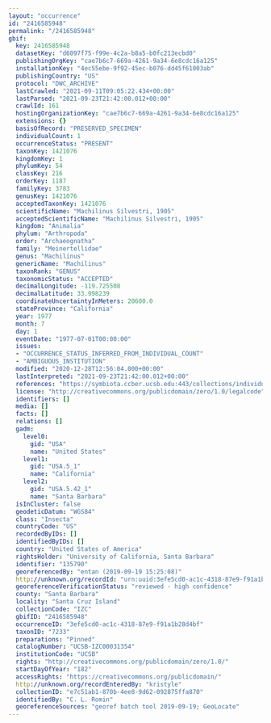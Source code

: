 ```yaml
---
layout: "occurrence"
id: "2416585948"
permalink: "/2416585948"
gbif:
  key: 2416585948
  datasetKey: "d6097f75-f99e-4c2a-b8a5-b0fc213ecbd0"
  publishingOrgKey: "cae7b6c7-669a-4261-9a34-6e8cdc16a125"
  installationKey: "4ec55ebe-9f92-45ec-b076-dd45f61003ab"
  publishingCountry: "US"
  protocol: "DWC_ARCHIVE"
  lastCrawled: "2021-09-11T09:05:22.434+00:00"
  lastParsed: "2021-09-23T21:42:00.012+00:00"
  crawlId: 161
  hostingOrganizationKey: "cae7b6c7-669a-4261-9a34-6e8cdc16a125"
  extensions: {}
  basisOfRecord: "PRESERVED_SPECIMEN"
  individualCount: 1
  occurrenceStatus: "PRESENT"
  taxonKey: 1421076
  kingdomKey: 1
  phylumKey: 54
  classKey: 216
  orderKey: 1187
  familyKey: 3783
  genusKey: 1421076
  acceptedTaxonKey: 1421076
  scientificName: "Machilinus Silvestri, 1905"
  acceptedScientificName: "Machilinus Silvestri, 1905"
  kingdom: "Animalia"
  phylum: "Arthropoda"
  order: "Archaeognatha"
  family: "Meinertellidae"
  genus: "Machilinus"
  genericName: "Machilinus"
  taxonRank: "GENUS"
  taxonomicStatus: "ACCEPTED"
  decimalLongitude: -119.725508
  decimalLatitude: 33.998239
  coordinateUncertaintyInMeters: 20600.0
  stateProvince: "California"
  year: 1977
  month: 7
  day: 1
  eventDate: "1977-07-01T00:00:00"
  issues:
  - "OCCURRENCE_STATUS_INFERRED_FROM_INDIVIDUAL_COUNT"
  - "AMBIGUOUS_INSTITUTION"
  modified: "2020-12-28T12:56:04.000+00:00"
  lastInterpreted: "2021-09-23T21:42:00.012+00:00"
  references: "https://symbiota.ccber.ucsb.edu:443/collections/individual/index.php?occid=135790"
  license: "http://creativecommons.org/publicdomain/zero/1.0/legalcode"
  identifiers: []
  media: []
  facts: []
  relations: []
  gadm:
    level0:
      gid: "USA"
      name: "United States"
    level1:
      gid: "USA.5_1"
      name: "California"
    level2:
      gid: "USA.5.42_1"
      name: "Santa Barbara"
  isInCluster: false
  geodeticDatum: "WGS84"
  class: "Insecta"
  countryCode: "US"
  recordedByIDs: []
  identifiedByIDs: []
  country: "United States of America"
  rightsHolder: "University of California, Santa Barbara"
  identifier: "135790"
  georeferencedBy: "entan (2019-09-19 15:25:08)"
  http://unknown.org/recordId: "urn:uuid:3efe5cd0-ac1c-4318-87e9-f91a1b28d4bf"
  georeferenceVerificationStatus: "reviewed - high confidence"
  county: "Santa Barbara"
  locality: "Santa Cruz Island"
  collectionCode: "IZC"
  gbifID: "2416585948"
  occurrenceID: "3efe5cd0-ac1c-4318-87e9-f91a1b28d4bf"
  taxonID: "7233"
  preparations: "Pinned"
  catalogNumber: "UCSB-IZC00031354"
  institutionCode: "UCSB"
  rights: "http://creativecommons.org/publicdomain/zero/1.0/"
  startDayOfYear: "182"
  accessRights: "https://creativecommons.org/publicdomain/"
  http://unknown.org/recordEnteredBy: "kristyle"
  collectionID: "e7c51ab1-870b-4ee8-9d62-092875ffa870"
  identifiedBy: "C. L. Romin"
  georeferenceSources: "georef batch tool 2019-09-19; GeoLocate"
---
```

